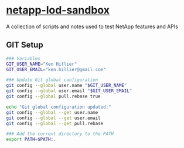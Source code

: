 # [netapp-lod-sandbox](https://github.com/KenHillier/netapp-lod-sandbox.git)

A collection of scripts and notes used to test NetApp features and APIs


## GIT Setup

```bash
### Variables
GIT_USER_NAME="Ken Hillier"
GIT_USER_EMAIL="ken.hillier@gmail.com"

### Update Git global configuration
git config --global user.name "$GIT_USER_NAME"
git config --global user.email "$GIT_USER_EMAIL"
git config --global pull.rebase true

echo "Git global configuration updated:"
git config --global --get user.name
git config --global --get user.email
git config --global --get pull.rebase

### Add the current directory to the PATH
export PATH=$PATH:.
```